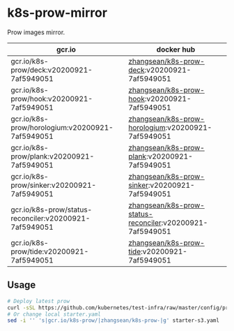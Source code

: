 # k8s-prow-mirror

Prow images mirror.

gcr.io | docker hub
---|---
gcr.io/k8s-prow/deck:v20200921-7af5949051 | [zhangsean/k8s-prow-deck](https://hub.docker.com/r/zhangsean/k8s-prow-deck):v20200921-7af5949051
gcr.io/k8s-prow/hook:v20200921-7af5949051 | [zhangsean/k8s-prow-hook](https://hub.docker.com/r/zhangsean/k8s-prow-hook):v20200921-7af5949051
gcr.io/k8s-prow/horologium:v20200921-7af5949051 | [zhangsean/k8s-prow-horologium](https://hub.docker.com/r/zhangsean/k8s-prow-horologium):v20200921-7af5949051
gcr.io/k8s-prow/plank:v20200921-7af5949051 | [zhangsean/k8s-prow-plank](https://hub.docker.com/r/zhangsean/k8s-prow-plank):v20200921-7af5949051
gcr.io/k8s-prow/sinker:v20200921-7af5949051 | [zhangsean/k8s-prow-sinker](https://hub.docker.com/r/zhangsean/k8s-prow-sinker):v20200921-7af5949051
gcr.io/k8s-prow/status-reconciler:v20200921-7af5949051 | [zhangsean/k8s-prow-status-reconciler](https://hub.docker.com/r/zhangsean/k8s-prow-status-reconciler):v20200921-7af5949051
gcr.io/k8s-prow/tide:v20200921-7af5949051 | [zhangsean/k8s-prow-tide](https://hub.docker.com/r/zhangsean/k8s-prow-tide):v20200921-7af5949051

## Usage

```bash
# Deploy latest prow
curl -sSL https://github.com/kubernetes/test-infra/raw/master/config/prow/cluster/starter-s3.yaml | sed 's|gcr.io/k8s-prow/|zhangsean/k8s-prow-|g' | kubectl apply -f -
# Or change local starter.yaml
sed -i '' 's|gcr.io/k8s-prow/|zhangsean/k8s-prow-|g' starter-s3.yaml
```
